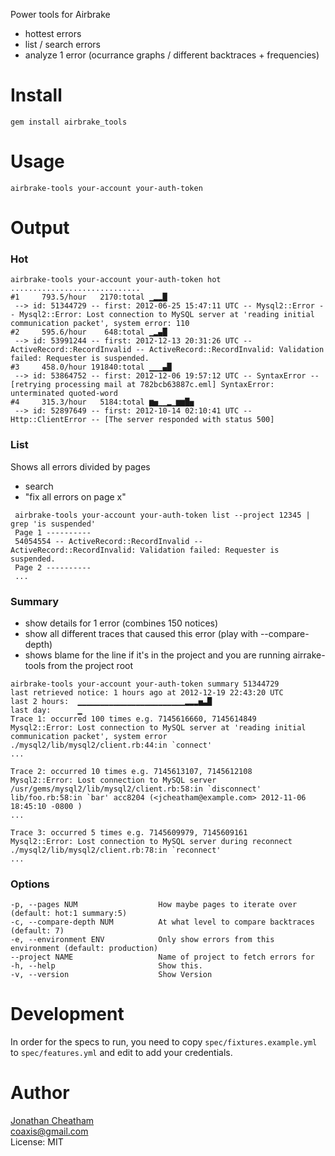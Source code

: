 Power tools for Airbrake

 - hottest errors
 - list / search errors
 - analyze 1 error (ocurrance graphs / different backtraces + frequencies)

Install
=======

    gem install airbrake_tools

Usage
=====

    airbrake-tools your-account your-auth-token

Output
======

### Hot

```
airbrake-tools your-account your-auth-token hot
.............................
#1     793.5/hour   2170:total ▁▂▂█
 --> id: 51344729 -- first: 2012-06-25 15:47:11 UTC -- Mysql2::Error -- Mysql2::Error: Lost connection to MySQL server at 'reading initial communication packet', system error: 110
#2     595.6/hour    648:total ▁▂▄█
 --> id: 53991244 -- first: 2012-12-13 20:31:26 UTC -- ActiveRecord::RecordInvalid -- ActiveRecord::RecordInvalid: Validation failed: Requester is suspended.
#3     458.0/hour 191840:total ▁▁▁▄█
 --> id: 53864752 -- first: 2012-12-06 19:57:12 UTC -- SyntaxError -- [retrying processing mail at 782bcb63887c.eml] SyntaxError: unterminated quoted-word
#4     315.3/hour   5184:total ▆▅▁▁▂▁▆▆█▅
 --> id: 52897649 -- first: 2012-10-14 02:10:41 UTC -- Http::ClientError -- [The server responded with status 500]
```

### List

Shows all errors divided by pages
 - search
 - "fix all errors on page x"

```
 airbrake-tools your-account your-auth-token list --project 12345 | grep 'is suspended'
 Page 1 ----------
 54054554 -- ActiveRecord::RecordInvalid -- ActiveRecord::RecordInvalid: Validation failed: Requester is suspended.
 Page 2 ----------
 ...
```

### Summary

 - show details for 1 error (combines 150 notices)
 - show all different traces that caused this error (play with --compare-depth)
 - shows blame for the line if it's in the project and you are running airrake-tools from the project root

```
airbrake-tools your-account your-auth-token summary 51344729
last retrieved notice: 1 hours ago at 2012-12-19 22:43:20 UTC
last 2 hours:  ▁▁▁▁▁▁▁▁▁▁▁▁▁▁▁▁▁▁▁▁▁▁▁▁▂▂▂▅▃█
last day:      ▁
Trace 1: occurred 100 times e.g. 7145616660, 7145614849
Mysql2::Error: Lost connection to MySQL server at 'reading initial communication packet', system error
./mysql2/lib/mysql2/client.rb:44:in `connect'
...

Trace 2: occurred 10 times e.g. 7145613107, 7145612108
Mysql2::Error: Lost connection to MySQL server
/usr/gems/mysql2/lib/mysql2/client.rb:58:in `disconnect'
lib/foo.rb:58:in `bar' acc8204 (<jcheatham@example.com> 2012-11-06 18:45:10 -0800 )
...

Trace 3: occurred 5 times e.g. 7145609979, 7145609161
Mysql2::Error: Lost connection to MySQL server during reconnect
./mysql2/lib/mysql2/client.rb:78:in `reconnect'
...
```

### Options

```
-p, --pages NUM                  How maybe pages to iterate over (default: hot:1 summary:5)
-c, --compare-depth NUM          At what level to compare backtraces (default: 7)
-e, --environment ENV            Only show errors from this environment (default: production)
--project NAME                   Name of project to fetch errors for
-h, --help                       Show this.
-v, --version                    Show Version
```

Development
======
In order for the specs to run, you need to copy `spec/fixtures.example.yml` to
`spec/features.yml` and edit to add your credentials.

Author
======
[Jonathan Cheatham](http://github.com/jcheatham)<br/>
coaxis@gmail.com<br/>
License: MIT
